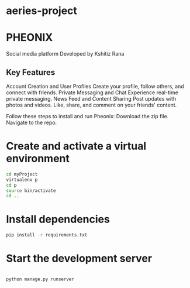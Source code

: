 # aeries-project

# PHEONIX

Social media platform 
Developed by Kshitiz Rana

## Key Features

Account Creation and User Profiles
Create your profile, follow others, and connect with friends.
 Private Messaging and Chat
Experience real-time private messaging.
News Feed and Content Sharing
Post updates with photos and videos.
Like, share, and comment on your friends' content.

Follow these steps to install and run Pheonix:
Download the zip file.
Navigate to the repo.
 

# Create and activate a virtual environment
```bash
cd myProject
virtualenv p
cd p
source bin/activate
cd ..
```
# Install dependencies
``` bash
pip install -r requirements.txt
```
# Start the development server
```bash

python manage.py runserver
```
